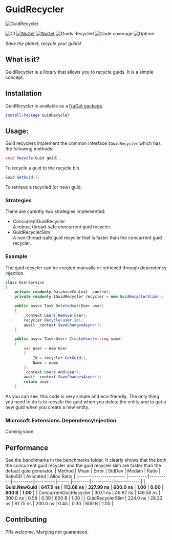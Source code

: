 GuidRecycler
=======

![GuidRecycler](https://raw.githubusercontent.com/Tvde1/GuidRecycler/main/icon.png "GuidRecycler")

![CI](https://github.com/Tvde1/GuidRecycler/workflows/CI/badge.svg)
[![NuGet](https://img.shields.io/nuget/dt/GuidRecycler.svg)](https://www.nuget.org/packages/GuidRecycler)
[![NuGet](https://img.shields.io/nuget/vpre/GuidRecycler.svg)](https://www.nuget.org/packages/GuidRecycler)
![Guids Recycled](https://img.shields.io/badge/guids%20recycled-61k-blue)
![Code coverage](https://img.shields.io/badge/code%20coverage-59%25-yellow)
![Uptime](https://img.shields.io/badge/uptime-100%25-green)

*Save the planet, recycle your guids!*

## What is it?
GuidRecycler is a library that allows you to recycle guids. It is a simple concept.

## Installation
GuidRecycler is available as a [NuGet package](https://www.nuget.org/packages/GuidRecycler/).
```powershell
Install-Package GuidRecycler
```

## Usage:
Guid recyclers implement the common interface `IGuidRecycler` which has the following methods:

```csharp
void Recycle(Guid guid);
```
To recycle a guid to the recycle bin.

```csharp
Guid GetGuid();
```
To retrieve a recycled (or new) guid.

### Strategies
There are curently two strategies implemented:
- ConcurrentGuidRecycler  
  A robust thread-safe concurrent guid recycler.
- GuidRecyclerSlim  
  A non-thread-safe guid recycler that is faster than the concurrent guid recycler.

### Example
The guid recycler can be created manually or retrieved through dependency injection.
```csharp
class UserService
{
    private readonly DatabaseContext _context;
    private readonly IGuidRecycler recycler = new GuidRecyclerSlim();

    public async Task DeleteUser(User user)
    {
        _context.Users.Remove(user);
        recycler.Recycle(user.Id);
        await _context.SaveChangesAsync();
    }

    public async Task<User> CreateUser(string name)
    {
        var user = new User
        {
            Id = recycler.GetGuid(),
            Name = name
        };
        _context.Users.Add(user);
        await _context.SaveChangesAsync();
        return user;
    }
```
As you can see, this code is very simple and eco-friendly. The only thing you need to do is to recycle the guid when you delete the entity and to get a new guid when you create a new entity.

### Microsoft.Extensions.DependencyInjection
Coming soon

## Performance
See the benchmarks in the benchmarks folder. It clearly shows that the both the concurrent guid recycler and the guid recycler slim are faster than the default guid generator.
|                 Method |     Mean |     Error |    StdDev |   Median | Ratio | RatioSD | Allocated | Alloc Ratio |
|----------------------- |---------:|----------:|----------:|---------:|------:|--------:|----------:|------------:|
|           **Guid.NewGuid** | **647.9 ns** | **113.68 ns** | **327.99 ns** | **600.0 ns** |  **1.00** |    **0.00** |     **600 B** |        **1.00** |
| ConcurrentGuidRecycler | 307.1 ns |  49.97 ns | 146.56 ns | 300.0 ns |  0.58 |    0.39 |     600 B |        1.00 |
|       GuidRecyclerSlim | 224.0 ns |  28.33 ns |  81.75 ns | 200.0 ns |  0.45 |    0.30 |     600 B |        1.00 |

## Contributing
PRs welcome. Merging not guaranteed.